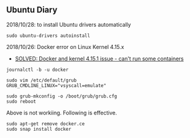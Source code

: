 ## Ubuntu Diary



2018/10/28: to install Ubuntu drivers automatically
```
sudo ubuntu-drivers autoinstall
```



2018/10/26: Docker error on Linux Kernel 4.15.x
- [SOLVED: Docker and kernel 4.15.1 issue - can't run some containers](https://bbs.archlinux.org/viewtopic.php?id=234282)

```
journalctl -b -u docker

sudo vim /etc/default/grub
GRUB_CMDLINE_LINUX="vsyscall=emulate"

sudo grub-mkconfig -o /boot/grub/grub.cfg
sudo reboot
```

Above is not workiing.  Following is effective.
```
sudo apt-get remove docker.ce
sudo snap install docker
```



